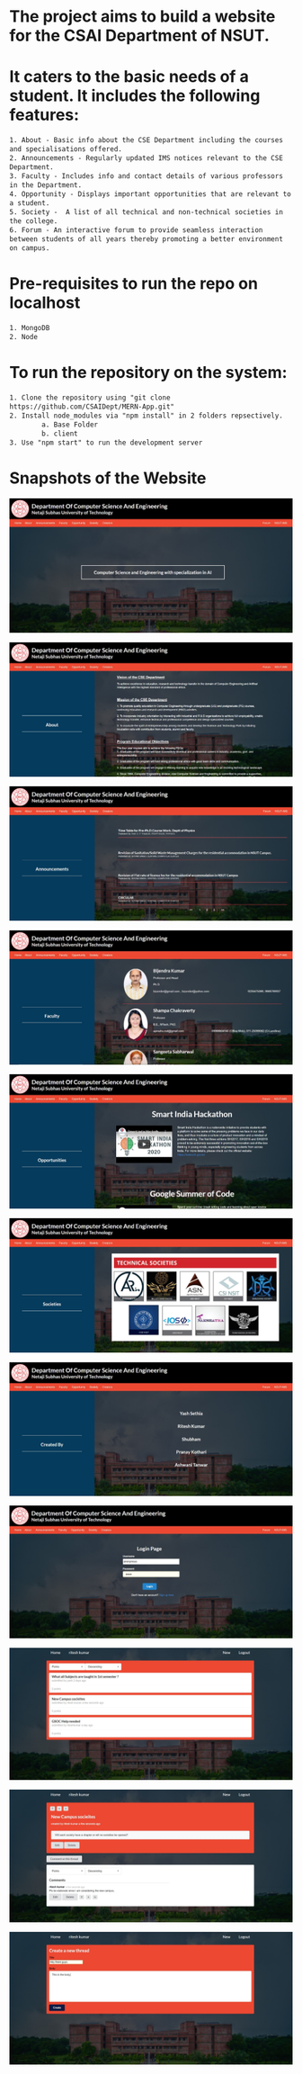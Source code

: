  # The project aims to build a website for the CSAI Department of NSUT. 

 # It caters to the basic needs of a student. It includes the following features:
    1. About - Basic info about the CSE Department including the courses and specialisations offered.
    2. Announcements - Regularly updated IMS notices relevant to the CSE Department.
    3. Faculty - Includes info and contact details of various professors in the Department.
    4. Opportunity - Displays important opportunities that are relevant to a student.
    5. Society -  A list of all technical and non-technical societies in the college.
    6. Forum - An interactive forum to provide seamless interaction between students of all years thereby promoting a better environment on campus.

 # Pre-requisites to run the repo on localhost
    1. MongoDB
    2. Node
 # To run the repository on the system:
    1. Clone the repository using "git clone https://github.com/CSAIDept/MERN-App.git"
    2. Install node_modules via "npm install" in 2 folders repsectively.
            a. Base Folder
            b. client
    3. Use "npm start" to run the development server  

 # Snapshots of the Website
   ![Screenshot](Snapshots/Homepage.jpg)

   ![Screenshot](Snapshots/About.jpg)

   ![Screenshot](Snapshots/Announcements.jpg)
   
   ![Screenshot](Snapshots/Faculty.jpg)
   
   ![Screenshot](Snapshots/Opportunites.jpg)
   
   ![Screenshot](Snapshots/Societies.jpg)
   
   ![Screenshot](Snapshots/Creators.jpg)
   
   ![Screenshot](Snapshots/Forum4.jpg)
   
   ![Screenshot](Snapshots/Forum1.jpg)
   
   ![Screenshot](Snapshots/Forum2.jpg)
   
   ![Screenshot](Snapshots/Forum3.jpg)
   








